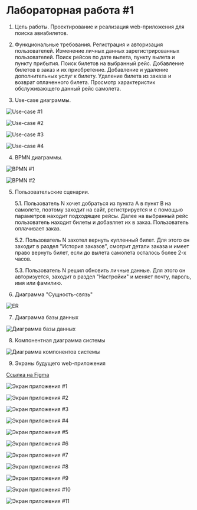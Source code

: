 # Лабораторная работа #1

1. Цель работы. 
Проектирование и реализация web-приложения для поиска авиабилетов.

2. Функциональные требования. 
Регистрация и авторизация пользователей. 
Изменение личных данных зарегистрированных пользователей. 
Поиск рейсов по дате вылета, пункту вылета и пункту прибытия. 
Поиск билетов на выбранный рейс. 
Добавление билетов в заказ и их приобретение. 
Добавление и удаление дополнительных услуг к билету. 
Удаление билета из заказа и возврат оплаченного билета. 
Просмотр характеристик обслуживающего данный рейс самолета.

3. Use-case диаграммы.

![Use-case #1](./img/use-case-01.svg "Use-case #1")

![Use-case #2](./img/use-case-02.svg "Use-case #2")

![Use-case #3](./img/use-case-03.svg "Use-case #3")

![Use-case #4](./img/use-case-04.svg "Use-case #4")

4. BPMN диаграммы.

![BPMN #1](./img/bpmn-01.svg "BPMN #1")

![BPMN #2](./img/bpmn-02.svg "BPMN #2")

5. Пользовательские сценарии.

    5.1. Пользователь N хочет добраться из пункта A в пункт B на самолете, поэтому заходит на сайт, регистрируется и с помощью параметров находит подходящие рейсы. 
    Далее на выбранный рейс пользователь находит билеты и добавляет их в заказ. 
    Пользователь оплачивает заказ.

    5.2. Пользователь N захотел вернуть купленный билет. 
    Для этого он заходит в раздел "История заказов", смотрит детали заказа и имеет право вернуть билет, если до вылета самолета осталось более 2-х часов.

    5.3. Пользователь N решил обновить личные данные. 
    Для этого он авторизуется, заходит в раздел "Настройки" и меняет почту, пароль, имя или фамилию.

6. Диаграмма "Сущность-связь"

![ER](./img/er.svg "ER")

7. Диаграмма базы данных

![Диаграмма базы данных](./img/db-diagram.svg "Диаграмма базы данных")

8. Компонентная диаграмма системы

![Диаграмма компонентов системы](./img/components.svg "Диаграмма компонентов системы")

9. Экраны будущего web-приложения

[Ссылка на Figma](https://www.figma.com/file/Uci2ji80aSMaSgmuuCWede/web?type=design&mode=design&t=7bhYOV5ikl5BGoHo-1)

![Экран приложения #1](./img/figma-01.svg "Экран приложения #1")

![Экран приложения #2](./img/figma-02.svg "Экран приложения #2")

![Экран приложения #3](./img/figma-03.svg "Экран приложения #3")

![Экран приложения #4](./img/figma-04.svg "Экран приложения #4")

![Экран приложения #5](./img/figma-05.svg "Экран приложения #5")

![Экран приложения #6](./img/figma-06.svg "Экран приложения #6")

![Экран приложения #7](./img/figma-07.svg "Экран приложения #7")

![Экран приложения #8](./img/figma-08.svg "Экран приложения #8")

![Экран приложения #9](./img/figma-09.svg "Экран приложения #09")

![Экран приложения #10](./img/figma-10.svg "Экран приложения #10")

![Экран приложения #11](./img/figma-11.svg "Экран приложения #11")
